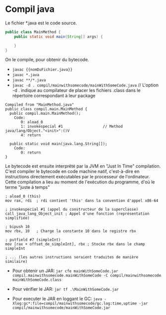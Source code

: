 # Compil java

Le fichier *.java est le code source.
```java
public class MainMethod {
    public static void main(String[] args) {

    }
}
```
On le compile, pour obtenir du bytecode.
- `javac {{nomDuFichier.java}}`
- `javac *.java`
- `javac **/*.java`
- `javac -d . compil/mainwithsomecode/mainWithSomeCode.java` // L'option -d . indique au compilateur de placer les fichiers .class dans le répertoire correspondant à leur package

```
Compiled from "MainMethod.java"
public class compil.main.MainMethod {
  public compil.main.MainMethod();
    Code:
       0: aload_0
       1: invokespecial #1                  // Method java/lang/Object."<init>":()V
       4: return

  public static void main(java.lang.String[]);
    Code:
       0: return
}
```

Le bytecode est ensuite interprêté par la JVM en "Just In Time" compilation.
C'est compiler le bytecode en code machine natif, c'est-à-dire en instructions directement exécutables par le processeur de l'ordinateur. Cette compilation a lieu au moment de l'exécution du programme, d'où le terme "juste à temps"

```
; aload_0 (this)
mov rax, rdi  ; rdi contient 'this' dans la convention d'appel x86-64

; invokespecial #1 (appel du constructeur de la superclasse)
call java_lang_Object_init ; Appel d'une fonction (représentation simplifiée)

; bipush 10
mov rbx, 10   ; Charge la constante 10 dans le registre rbx

; putfield #7 (simpleInt)
mov [rax + offset_de_simpleInt], rbx ; Stocke rbx dans le champ simpleInt

; ... (les autres instructions seraient traduites de manière similaire)
```

- Pour obtenir un JAR: 
`jar cfe mainWithSomeCode.jar compil.mainwithsomecode.mainWithSomeCode -C compil/mainwithsomecode mainWithSomeCode.class`

- Pour vérifier le JAR:
`jar tf .\MainWithSomeCode.jar `

- Pour executer le JAR en loggant le GC: 
`java -Xlog:gc*:file=compil/mainwithsomecode/gc.log:time,uptime -jar compil/mainwithsomecode/mainWithSomeCode.jar `